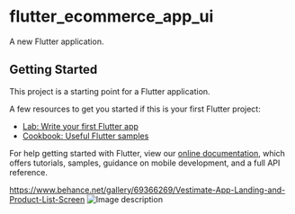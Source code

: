 # flutter_ecommerce_app_ui

A new Flutter application.

## Getting Started

This project is a starting point for a Flutter application.

A few resources to get you started if this is your first Flutter project:

- [Lab: Write your first Flutter app](https://flutter.dev/docs/get-started/codelab)
- [Cookbook: Useful Flutter samples](https://flutter.dev/docs/cookbook)

For help getting started with Flutter, view our
[online documentation](https://flutter.dev/docs), which offers tutorials,
samples, guidance on mobile development, and a full API reference.

https://www.behance.net/gallery/69366269/Vestimate-App-Landing-and-Product-List-Screen
![Image description](https://mir-s3-cdn-cf.behance.net/project_modules/1400_opt_1/af457469366269.5b7e89539e0f6.png)
